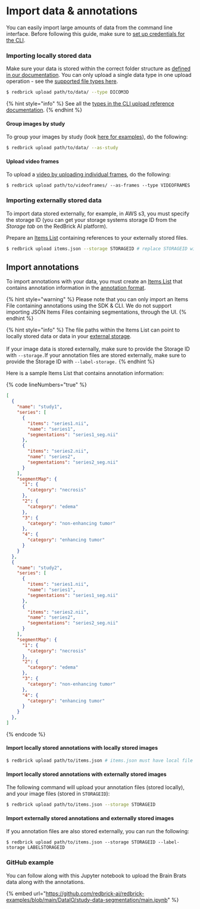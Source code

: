# Import data & annotations

You can easily import large amounts of data from the command line interface. Before following this guide, make sure to [set up credentials for the CLI](./).

### Importing locally stored data

Make sure your data is stored within the correct folder structure as [defined in our documentation](../../importing-data/direct-data-upload.md). You can only upload a single data type in one upload operation - see the [supported file types here](../../importing-data/direct-data-upload.md).

```bash
$ redbrick upload path/to/data/ --type DICOM3D
```

{% hint style="info" %}
See all the [types in the CLI upload reference documentation](https://redbrick-sdk.readthedocs.io/en/stable/cli.html#Positional%20Arguments\_repeat8).
{% endhint %}

#### Group images by study

To group your images by study (look [here for examples](../../importing-data/direct-data-upload.md)), do the following:&#x20;

```bash
$ redbrick upload path/to/data/ --as-study
```

#### Upload video frames

To upload a [video by uploading individual frames](../../importing-data/direct-data-upload.md#video-frames), do the following:

```
$ redbrick upload path/to/videoframes/ --as-frames --type VIDEOFRAMES
```

### Importing externally stored data

To import data stored externally, for example, in AWS s3, you must specify the storage ID (you can get your storage systems storage ID from the _Storage tab_ on the RedBrick AI platform).&#x20;

Prepare an [Items List](../../importing-data/import-cloud-data.md#items-list) containing references to your externally stored files.

```bash
$ redbrick upload items.json --storage STORAGEID # replace STORAGEID with your Storage ID
```

## Import annotations

To import annotations with your data, you must create an [Items List](broken-reference) that contains annotation information in the [annotation format](../reference/annotation-format.md).

{% hint style="warning" %}
Please note that you can only import an Items File containing annotations using the SDK & CLI. We do not support importing JSON Items Files containing segmentations, through the UI.
{% endhint %}

{% hint style="info" %}
The file paths within the Items List can point to locally stored data or data in your [external storage](../../importing-data/import-cloud-data/creating-an-items-list.md). \
\
If your image data is stored externally, make sure to provide the Storage ID with `--storage.`If your annotation files are stored externally, make sure to provide the Storage ID with `--label-storage.`
{% endhint %}

Here is a sample Items List that contains annotation information:&#x20;

{% code lineNumbers="true" %}
```json
[
  {
    "name": "study1",
    "series": [
      {
        "items": "series1.nii",
        "name": "series1",
        "segmentations": "series1_seg.nii"
      },
      {
        "items": "series2.nii",
        "name": "series2",
        "segmentations": "series2_seg.nii"
      }
    ],
    "segmentMap": {
      "1": {
        "category": "necrosis"
      },
      "2": {
        "category": "edema"
      },
      "3": {
        "category": "non-enhancing tumor"
      },
      "4": {
        "category": "enhancing tumor"
      }
    }
  },
  {
    "name": "study2",
    "series": [
      {
        "items": "series1.nii",
        "name": "series1",
        "segmentations": "series1_seg.nii"
      },
      {
        "items": "series2.nii",
        "name": "series2",
        "segmentations": "series2_seg.nii"
      }
    ],
    "segmentMap": {
      "1": {
        "category": "necrosis"
      },
      "2": {
        "category": "edema"
      },
      "3": {
        "category": "non-enhancing tumor"
      },
      "4": {
        "category": "enhancing tumor"
      }
    }
  },
]
```
{% endcode %}

#### Import locally stored annotations with locally stored images

```bash
$ redbrick upload path/to/items.json # items.json must have local file paths.
```

#### Import locally stored annotations with externally stored images

The following command will upload your annotation files (stored locally), and your image files (stored in `STORAGEID`):

```bash
$ redbrick upload path/to/items.json --storage STORAGEID
```

#### Import externally stored annotations and externally stored images

If you annotation files are also stored externally, you can run the following:&#x20;

```
$ redbrick upload path/to/items.json --storage STORAGEID --label-storage LABELSTORAGEID
```

### GitHub example

You can follow along with this Jupyter notebook to upload the Brain Brats data along with the annotations.&#x20;

{% embed url="https://github.com/redbrick-ai/redbrick-examples/blob/main/DataIO/study-data-segmentation/main.ipynb" %}
